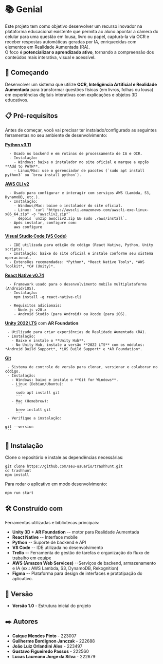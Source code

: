 # 📚 Genial

Este projeto tem como objetivo desenvolver um recurso inovador na plataforma educacional existente que permita ao aluno apontar a câmera do celular para uma questão em lousa, livro ou papel, capturá-la via OCR e receber respostas automáticas geradas por IA, enriquecidas com elementos em Realidade Aumentada (RA).  
O foco é **potencializar o aprendizado ativo**, tornando a compreensão dos conteúdos mais interativa, visual e acessível.  


## 🚀 Começando

Desenvolver um sistema que utilize **OCR, Inteligência Artificial e Realidade Aumentada** para transformar questões físicas (em livros, folhas ou lousa) em experiências digitais interativas com explicações e objetos 3D educativos.


## 📋 Pré-requisitos

Antes de começar, você vai precisar ter instalado/configurado as seguintes ferramentas no seu ambiente de desenvolvimento:  


**[Python v3.11](https://www.python.org/downloads/)**  
```
  - Usado no backend e em rotinas de processamento de IA e OCR.  
  - Instalação:  
    - Windows: baixe o instalador no site oficial e marque a opção **Add to PATH**.  
    - Linux/Mac: use o gerenciador de pacotes (`sudo apt install python3` ou `brew install python`).  
```

**[AWS CLI v2](https://docs.aws.amazon.com/cli/)**  
```
  - Usado para configurar e interagir com serviços AWS (Lambda, S3, DynamoDB, etc.).  
  - Instalação:  
    - Windows/Mac: baixe o instalador do site oficial.  
    - Linux: `curl "https://awscli.amazonaws.com/awscli-exe-linux-x86_64.zip" -o "awscliv2.zip"`  
      depois `unzip awscliv2.zip && sudo ./aws/install`.  
  - Após instalar, configure com:  
    aws configure
```

**[Visual Studio Code (VS Code)](https://code.visualstudio.com/)**  
```
  - IDE utilizada para edição de código (React Native, Python, Unity scripts).  
  - Instalação: baixe do site oficial e instale conforme seu sistema operacional.  
  - Extensões recomendadas: *Python*, *React Native Tools*, *AWS Toolkit*, *C# (Unity)*.
```  

**[React Native v0.74](https://reactnative.dev/docs/environment-setup)**  
```
  - Framework usado para o desenvolvimento mobile multiplataforma (Android/iOS).  
  - Instalação:  
    npm install -g react-native-cli

  - Requisitos adicionais:  
    - Node.js v20.x  
    - Android Studio (para Android) ou Xcode (para iOS).  
```

 **[Unity 2022 LTS](https://unity.com/releases/editor/whats-new/2022-lts)** com **AR Foundation**  
 ```
  - Utilizado para criar experiências de Realidade Aumentada (RA).  
  - Instalação:  
    - Baixe e instale o **Unity Hub**.  
    - No Unity Hub, instale a versão **2022 LTS** com os módulos: *Android Build Support*, *iOS Build Support* e *AR Foundation*.  
```
 **[Git](https://git-scm.com/)**  
 
 ```
  - Sistema de controle de versão para clonar, versionar e colaborar no código.  
  - Instalação:  
    - Windows: baixe e instale o **Git for Windows**.  
    - Linux (Debian/Ubuntu):  
      ```
      sudo apt install git
      ```  
    - Mac (Homebrew):  
      ```
      brew install git
      ```  
  - Verifique a instalação:
 ```
    git --version
    ```


## 🔧 Instalação

Clone o repositório e instale as dependências necessárias:

```
git clone https://github.com/seu-usuario/trashhunt.git
cd trashhunt
npm install
```

Para rodar o aplicativo em modo desenvolvimento:

```
npm run start
```


## 🛠️ Construído com

Ferramentas utilizadas e bibliotecas principais:

-   **Unity 3D + AR Foundation** -- motor para Realidade Aumentada
-   **React Native** -- Interface mobile
-   **Python** -- Suporte de backend e API
-   **VS Code** -- IDE utilizada no desenvolvimento
-   **Trello** -- Ferramenta de gestão de tarefas e organização do fluxo de trabalho em equipe
-   **AWS (Amazon Web Services)** --Serviços de backend, armazenamento e IA (ex.: AWS Lambda, S3, DynamoDB, Rekognition)
-   **Figma** -- Plataforma para design de interfaces e prototipação do aplicativo.  

## 📌 Versão

-   **Versão 1.0** - Estrutura inicial do projeto

## ✒️ Autores

-   **Caique Mendes Pinto** - 223007
-   **Guilherme Bordignon Janczak** - 222688
-   **João Luiz Orlandini Ales** - 223497
-   **Gustavo Figueiredo Passos** - 222560
-   **Lucas Laureano Jorge da Silva** - 222679
